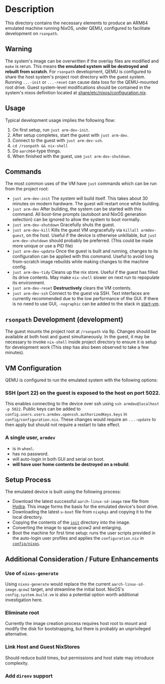 # Description
This directory contains the necessary elements to produce an ARM64 emulated machine running NixOS, under QEMU, configured to facilitate development on `rsonpath`.

## Warning
The system's image can be overwritten if the overlay files are modified and `make` is rerun.
This means **the emulated system will be destroyed and rebuilt from scratch**.
For `rsonpath` development, QEMU is configured to share the host system's project root directory with the guest system.
Running `...-init` or `...-reset` can cause data loss for the QEMU-mounted root drive.
Guest system-level modifications should be contained in the system's nixos definition located at [share/etc/nixos/configuration.nix](./share/etc/nixos/configuration.nix).

## Usage
Typical development usage implies the following flow:
1. On first setup, run `just arm-dev-init`.
2. After setup completes, start the guest with `just arm-dev`.
3. Connect to the guest with `just arm-dev-ssh`.
4. `cd /rsonpath && nix-shell`
5. Do `aarch64`-type things.
6. When finished with the guest, use `just arm-dev-shutdown`.

## Commands
The most common uses of the VM have `just` commands which can be run from the project root:
- `just arm-dev-init`
The system will build itself.
This takes about 30 minutes on modern hardware.
The guest will restart once while building.
- `just arm-dev`
After building, the system can be started with this command.
All boot-time prompts (autoboot and NixOS generation selection) can be ignored to allow the system to boot normally.
- `just arm-dev-shutdown`
Gracefully shuts the guest.
- `just arm-dev-kill`
Kills the guest VM ungracefully via `killall armdev-guest`, on the host.
Useful if the device is otherwise unkillable, but `just arm-dev-shutdown` should probably be preferred.
(This could be made more unique or use a PID file)
- `just arm-dev-update`
Once the guest is built and running, changes to its configuration can be applied with this command.
Useful to avoid long from-scratch image rebuilds while making changes to the machine config.
- `just arm-dev-tidy`
Cleans up the nix store.
Useful if the guest has filled its drive contents.
May make `nix-shell` slower on next run to repopulate its environment.
- `just arm-dev-reset`
**Destructively** clears the VM contents.
- `just arm-dev-ssh`
Connect to the guest via SSH.
Text interfaces are currently recommended due to the low performance of the GUI.
If there is no need to use GUI, `-nographic` can be added to the stack in [start-vm](start-vm).

## `rsonpath` Development (development)
The guest mounts the project root at `/rsonpath` via 9p.
Changes should be available at both host and guest simultaneously.
In the guest, it may be necessary to invoke `nix-shell` inside project directory to ensure it is setup for development work (This step has also been observed to take a few minutes).

## VM Configuration
QEMU is configured to run the emulated system with the following options:

### SSH (port 22) on the guest is exposed to the host on port 5022.
This enables connecting to the device over ssh using `ssh armdev@localhost -p 5022`.
Public keys can be added to `config.users.users.armdev.openssh.authorizedKeys.keys` in `config/configuration.nix`.
These changes would require an `...-update` to then apply but should not require a restart to take effect.

### A single user, `armdev` 
- is in `wheel`. 
- has no password.
- will auto-login in both GUI and serial on boot.
- **will have user home contents be destroyed on a rebuild**.

## Setup Process
The emulated device is built using the following process:
- Download the latest successful `aarch-linux-sd-image` raw file from [Hydra](https://hydra.nixos.org/job/nixos/release-22.11/nixos.sd_image.aarch64-linux).
This image forms the basis for the emulated device's boot drive.
- Downloading the latest `u-boot` file from `nixpkgs` and copying it to the local directory.
- Copying the contents of the [`init`](./init) directory into the image.
- Converting the image to sparse qcow2 and enlarging.
- Boot the machine for first time setup: runs the user scripts provided in the auto-login user profiles and applies the `configuration.nix` in [`config/nixos`](config/nixos).

## Additional Consideration / Future Enhancements
### Use of `nixos-generate`
Using `nixos-generate` would replace the the current `aarch-linux-sd-image.qcow2` target, and streamline the initial boot.
NixOS's `config.system.build.vm` is also a potential option worth additional investigation here.

### Eliminate root
Currently the image creation process requires host root to mount and modify the disk for bootstrapping, but there is probably an unprivileged alternative.

### Link Host and Guest NixStores
Should reduce build times, but permissions and host state may introduce complexity.

### Add `direnv` support